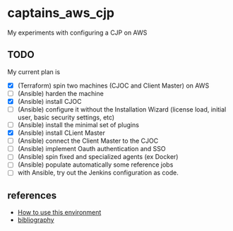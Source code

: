 # captains_aws_cjp
My experiments with configuring a CJP on AWS

## TODO
My current plan is 

- [x] (Terraform) spin two machines (CJOC and Client Master) on AWS
- [ ] (Ansible) harden the machine
- [x] (Ansible) install CJOC
- [ ] (Ansible) configure it without the Installation Wizard (license load, initial user, basic security settings, etc)
- [ ] (Ansible) install the minimal set of plugins 
- [x] (Ansible) install CLient Master
- [ ] (Ansible) connect the Client Master to the CJOC
- [ ] (Ansible) implement Oauth authentication and SSO
- [ ] (Ansible) spin fixed and specialized agents (ex Docker)
- [ ] (Ansible) populate automatically some reference jobs 
- [ ] with Ansible, try out the Jenkins configuration as code. 

## references

- [How to use this environment](notes/notes.md)
- [bibliography](notes/bibliography.md)